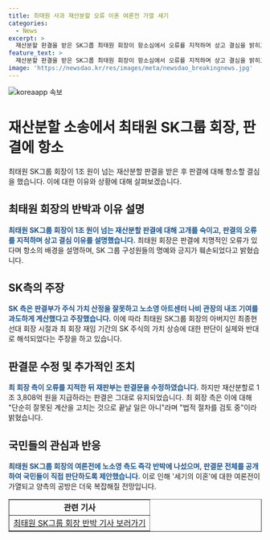 ```yaml
---
title: 최태원 사과 재산분할 오류 이혼 여론전 가열 세기
categories:
  - News
excerpt: >
  재산분할 판결을 받은 SK그룹 최태원 회장이 항소심에서 오류를 지적하며 상고 결심을 밝히고, 반박으로 노소영 관장 측이 판결문 공개를 촉구하며 여론전이 가열되고 있습니다. 최 회장은 판결 내용에 오류를 지적하고 법적 절차를 검토 중이라고 밝혔으며, 노 관장 측은 국민이 스스로 판단할 수 있도록 판결문을 공개하라고 주장했습니다. 양측의 공방은 더욱 복잡해지고 있는 상황입니다.
feature_text: >
  재산분할 판결을 받은 SK그룹 최태원 회장이 항소심에서 오류를 지적하며 상고 결심을 밝히고, 반박으로 노소영 관장 측이 판결문 공개를 촉구하며 여론전이 가열되고 있습니다. 최 회장은 판결 내용에 오류를 지적하고 법적 절차를 검토 중이라고 밝혔으며, 노 관장 측은 국민이 스스로 판단할 수 있도록 판결문을 공개하라고 주장했습니다. 양측의 공방은 더욱 복잡해지고 있는 상황입니다.
image: 'https://newsdao.kr/res/images/meta/newsdao_breakingnews.jpg'
---
```


<p><img src="https://newsdao.kr/res/images/meta/newsdao_breakingnews.jpg" alt="koreaapp 속보" /></p>

<h1>재산분할 소송에서 최태원 SK그룹 회장, 판결에 항소</h1>

<p data-ke-size="size16">최태원 SK그룹 회장이 1조 원이 넘는 재산분할 판결을 받은 후 판결에 대해 항소할 결심을 했습니다. 이에 대한 이유와 상황에 대해 살펴보겠습니다.</p>

<h2 data-ke-size="size26">최태원 회장의 반박과 이유 설명</h2>

<p><b><span style="color: #1a5490;">최태원 SK그룹 회장이 1조 원이 넘는 재산분할 판결에 대해 고개를 숙이고, 판결의 오류를 지적하며 상고 결심 이유를 설명했습니다.</span></b> 최태원 회장은 판결에 치명적인 오류가 있다며 항소의 배경을 설명하며, SK 그룹 구성원들의 명예와 긍지가 훼손되었다고 밝혔습니다.</p>

<h2 data-ke-size="size26">SK측의 주장</h2>

<p><b><span style="color: #1a5490;">SK 측은 판결부가 주식 가치 산정을 잘못하고 노소영 아트센터 나비 관장의 내조 기여를 과도하게 계산했다고 주장했습니다.</span></b> 이에 따라 최태원 SK그룹 회장의 아버지인 최종현 선대 회장 시절과 최 회장 재임 기간의 SK 주식의 가치 상승에 대한 판단이 실제와 반대로 해석되었다는 주장을 하고 있습니다.</p>

<h2 data-ke-size="size26">판결문 수정 및 추가적인 조치</h2>

<p><b><span style="color: #1a5490;">최 회장 측이 오류를 지적한 뒤 재판부는 판결문을 수정하였습니다.</span></b> 하지만 재산분할로 1조 3,808억 원을 지급하라는 판결은 그대로 유지되었습니다. 최 회장 측은 이에 대해 "단순히 잘못된 계산을 고치는 것으로 끝날 일은 아니"라며 "법적 절차를 검토 중"이라 밝혔습니다.</p>

<h2 data-ke-size="size26">국민들의 관심과 반응</h2>

<p><b><span style="color: #1a5490;">최태원 SK그룹 회장의 여론전에 노소영 측도 즉각 반박에 나섰으며, 판결문 전체를 공개하여 국민들이 직접 판단하도록 제안했습니다.</span></b> 이로 인해 '세기의 이혼'에 대한 여론전이 가열되고 양측의 공방은 더욱 복잡해질 전망입니다.</p>

<table style="width: 100%;" border="1">
<tbody>
<tr>
<td style="text-align: center; height: 17px;"><b>관련 기사</b></td>
</tr>
<tr>
<td style="text-align: center; height: 17px;"><a href="링크">최태원 SK그룹 회장 반박 기사 보러가기</a></td>
</tr>
</tbody>
</table>

<p data-ke-size="size16">&nbsp;</p>

